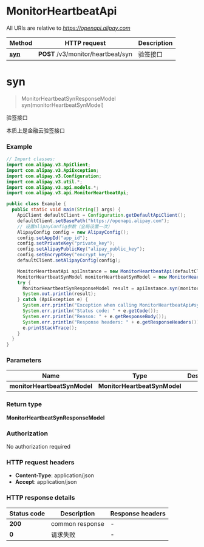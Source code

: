 # MonitorHeartbeatApi

All URIs are relative to *https://openapi.alipay.com*

| Method | HTTP request | Description |
|------------- | ------------- | -------------|
| [**syn**](MonitorHeartbeatApi.md#syn) | **POST** /v3/monitor/heartbeat/syn | 验签接口 |


<a name="syn"></a>
# **syn**
> MonitorHeartbeatSynResponseModel syn(monitorHeartbeatSynModel)

验签接口

本质上是金融云验签接口

### Example
```java
// Import classes:
import com.alipay.v3.ApiClient;
import com.alipay.v3.ApiException;
import com.alipay.v3.Configuration;
import com.alipay.v3.util.*;
import com.alipay.v3.api.models.*;
import com.alipay.v3.api.MonitorHeartbeatApi;

public class Example {
  public static void main(String[] args) {
    ApiClient defaultClient = Configuration.getDefaultApiClient();
    defaultClient.setBasePath("https://openapi.alipay.com");
    // 设置alipayConfig参数（全局设置一次）
    AlipayConfig config = new AlipayConfig();
    config.setAppId("app_id");
    config.setPrivateKey("private_key");
    config.setAlipayPublicKey("alipay_public_key");
    config.setEncryptKey("encrypt_key");
    defaultClient.setAlipayConfig(config);

    MonitorHeartbeatApi apiInstance = new MonitorHeartbeatApi(defaultClient);
    MonitorHeartbeatSynModel monitorHeartbeatSynModel = new MonitorHeartbeatSynModel(); // MonitorHeartbeatSynModel | 
    try {
      MonitorHeartbeatSynResponseModel result = apiInstance.syn(monitorHeartbeatSynModel);
      System.out.println(result);
    } catch (ApiException e) {
      System.err.println("Exception when calling MonitorHeartbeatApi#syn");
      System.err.println("Status code: " + e.getCode());
      System.err.println("Reason: " + e.getResponseBody());
      System.err.println("Response headers: " + e.getResponseHeaders());
      e.printStackTrace();
    }
  }
}
```

### Parameters

| Name | Type | Description  | Notes |
|------------- | ------------- | ------------- | -------------|
| **monitorHeartbeatSynModel** | **MonitorHeartbeatSynModel**|  | [optional] |

### Return type

**MonitorHeartbeatSynResponseModel**

### Authorization

No authorization required

### HTTP request headers

 - **Content-Type**: application/json
 - **Accept**: application/json

### HTTP response details
| Status code | Description | Response headers |
|-------------|-------------|------------------|
| **200** | common response |  -  |
| **0** | 请求失败 |  -  |

